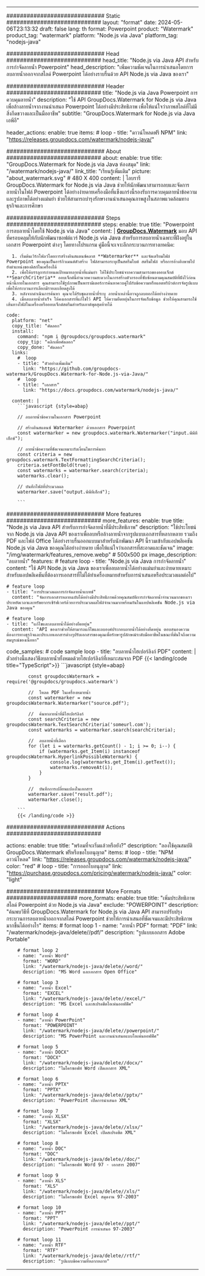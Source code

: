 
---
############################# Static ############################
layout: "format"
date:  2024-05-06T23:13:32
draft: false
lang: th
format: Powerpoint
product: "Watermark"
product_tag: "watermark"
platform: "Node.js via Java"
platform_tag: "nodejs-java"

############################# Head ############################
head_title: "Node.js via Java API สำหรับการกำจัดลายน้ำ Powerpoint"
head_description: "เพิ่มความชัดเจนในการนำเสนอโดยการลบลายน้ำออกจากสไลด์ Powerpoint ได้อย่างราบรื่นด้วย API Node.js via Java ของเรา"

############################# Header ############################
title: "Node.js via Java Powerpoint การควบคุมลายน้ำ" 
description: "ใช้ API GroupDocs.Watermark for Node.js via Java เพื่อล้างลายน้ำจากงานนำเสนอ Powerpoint ได้อย่างมีประสิทธิภาพ เพื่อให้แน่ใจว่าภาพสไลด์ที่ไม่มีสิ่งกีดขวางและเป็นมืออาชีพ"
subtitle: "GroupDocs.Watermark for Node.js via Java เอพีอี" 

header_actions:
  enable: true
  items:
    #  loop
    - title: "ดาวน์โหลดฟรี NPM"
      link: "https://releases.groupdocs.com/watermark/nodejs-java/"
      
############################# About ############################
about:
    enable: true
    title: "GroupDocs.Watermark for Node.js via Java ห้องสมุด"
    link: "/watermark/nodejs-java/"
    link_title: "เรียนรู้เพิ่มเติม"
    picture: "about_watermark.svg" # 480 X 400
    content: |
       ไลบรารี GroupDocs.Watermark for Node.js via Java ช่วยให้นักพัฒนาสามารถลบและจัดการลายน้ำในไฟล์ Powerpoint ได้อย่างง่ายดายเครื่องมือที่แข็งแกร่งนี้รองรับการควบคุมลายน้ำข้อความและรูปภาพได้อย่างแม่นยำ ช่วยให้สามารถบำรุงรักษางานนำเสนอคุณภาพสูงในสภาพแวดล้อมทางธุรกิจและการศึกษา

############################# Steps ############################
steps:
    enable: true
    title: "Powerpoint การลบลายน้ำโดยใช้ Node.js via Java"
    content: |
      **[GroupDocs.Watermark](https://products.groupdocs.com/watermark/nodejs-java/)** มอบ API ที่ครอบคลุมให้กับนักพัฒนาซอฟต์แวร์ Node.js via Java สำหรับการลบลายน้ำเฉพาะที่ฝังอยู่ในเอกสาร Powerpoint ต่างๆ โดยทางโปรแกรม คู่มือนี้จะเจาะลึกกระบวนการทางเทคนิค:
      
      1. เริ่มต้นเวิร์กโฟลว์โดยการสร้างอินสแตนซ์คลาส **Watermarker** และจัดเตรียมไฟล์ Powerpoint ของคุณเป็นอาร์กิวเมนต์ตัวสร้าง ไฟล์สามารถระบุเป็นสตรีมไบต์ สตรีมไฟล์ หรือการอ้างอิงพาธไปยังตำแหน่งของดิสก์ในเครื่องได้
      2. เพื่อให้บรรลุการกำหนดเป้าหมายลายน้ำที่แม่นยำ ให้ใช้ประโยชน์จากความสามารถของออบเจ็กต์ **SearchCriteria** ออบเจ็กต์นี้อำนวยความสะดวกในการสร้างตัวกรองที่ซับซ้อนตามคุณสมบัติที่ฝังไว้ก่อนหน้านี้ภายในเอกสาร คุณสามารถใช้รูปภาพเป็นพารามิเตอร์การค้นหาควบคู่ไปกับข้อความหรือแอตทริบิวต์การจัดรูปแบบเพื่อให้กระบวนการเลือกมีรายละเอียดสูงได้
      3. หลังจากดำเนินการค้นหา คุณจะได้รับชุดลายน้ำที่ระบุ ลายน้ำเหล่านี้อาจถูกลบออกได้อย่างง่ายดาย
      4. เมื่อลบลายน้ำสำเร็จ ให้คงเอกสารที่แก้ไขไว้ API ให้ความยืดหยุ่นในการจัดเก็บข้อมูล ช่วยให้คุณสามารถใช้เส้นทางไฟล์ในเครื่องหรือออบเจ็กต์สตรีมสำหรับเอาต์พุตสุดท้ายได้
   
    code:
      platform: "net"
      copy_title: "คัดลอก"
      install:
        command: "npm i @groupdocs/groupdocs.watermark"
        copy_tip: "คลิกเพื่อคัดลอก"
        copy_done: "คัดลอก"
      links:
        #  loop
        - title: "ตัวอย่างเพิ่มเติม"
          link: "https://github.com/groupdocs-watermark/GroupDocs.Watermark-for-Node.js-via-Java/"
        #  loop
        - title: "เอกสาร"
          link: "https://docs.groupdocs.com/watermark/nodejs-java/"
          
      content: |
        ```javascript {style=abap}

        // ลบลายน้ำข้อความในเอกสาร Powerpoint

        // สร้างอินสแตนซ์ Watermarker ด้วยเอกสาร Powerpoint
        const watermarker = new groupdocs.watermark.Watermarker("input.พีพีทีเอ็กซ์");
        
        // ลายน้ำข้อความที่ชัดเจนเหมาะกับเงื่อนไขการค้นหา
        const criteria = new groupdocs.watermark.TextFormattingSearchCriteria();
        criteria.setFontBold(true);
        const watermarks = watermarker.search(criteria);
        watermarks.clear();

        // บันทึกไฟล์ที่ประมวลผล
        watermarker.save("output.พีพีทีเอ็กซ์");
        
        ```            

############################# More features ############################
more_features:
  enable: true
  title: "Node.js via Java API สำหรับการกำจัดลายน้ำที่มีประสิทธิภาพ"
  description: "ใช้ประโยชน์จาก Node.js via Java API ของเราเพื่อลบหรือล้างลายน้ำจากรูปแบบเอกสารที่หลากหลาย รวมถึง PDF และไฟล์ Office ได้อย่างราบรื่นออกแบบมาสำหรับนักพัฒนา API นี้รวมเข้ากับแอปพลิเคชัน Node.js via Java ของคุณได้อย่างง่ายดาย เพื่อให้แน่ใจว่าเอกสารที่สะอาดและชัดเจน"
  image: "/img/watermark/features_remove.webp" # 500x500 px
  image_description: "ลบลายน้ำ"
  features:
    # feature loop
    - title: "Node.js via Java การกำจัดลายน้ำ"
      content: "ใช้ API Node.js via Java ของเราเพื่อลบลายน้ำได้อย่างแม่นยำและง่ายดายเหมาะสำหรับแอปพลิเคชันที่ต้องการเอกสารที่ไม่ได้ทำเครื่องหมายสำหรับการนำเสนอหรือประมวลผลต่อไป"

    # feature loop
    - title: "การประมวลผลการกำจัดลายน้ำแบทช์"
      content: "จัดการเอกสารหลายฉบับได้อย่างมีประสิทธิภาพด้วยคุณสมบัติการกำจัดลายน้ำจำนวนมากของเราประหยัดเวลาและทรัพยากรเซิร์ฟเวอร์ด้วยการประมวลผลไฟล์จำนวนมากพร้อมกันในแอปพลิเคชัน Node.js via Java ของคุณ"

    # feature loop
    - title: "แก้ไขและลบลายน้ำได้อย่างยืดหยุ่น"
      content: "API ของเราช่วยให้สามารถแก้ไขและลบองค์ประกอบลายน้ำได้อย่างยืดหยุ่น ตอบสนองความต้องการทางธุรกิจและประเภทเอกสารต่างๆปรับเอกสารของคุณเพื่อรักษารูปลักษณ์ระดับมืออาชีพในขณะที่มั่นใจถึงความสมบูรณ์ของเนื้อหา"
      
  code_samples:
    # code sample loop
    - title: "ลบลายน้ำไฮเปอร์ลิงก์ PDF"
      content: |
        ตัวอย่างนี้แสดงวิธีลบลายน้ำทั้งหมดด้วยไฮเปอร์ลิงก์ที่เหมาะสมจาก PDF
        {{< landing/code title="TypeScript">}}
        ```javascript {style=abap}
        
            const groupdocsWatermark = require('@groupdocs/groupdocs.watermark')

            //  โหลด PDF ในเครื่องหมายน้ำ
            const watermarker = new groupdocsWatermark.Watermarker("source.pdf");

            //  ค้นหาลายน้ำที่มีไฮเปอร์ลิงก์
            const searchCriteria = new groupdocsWatermark.TextSearchCriteria('someurl.com');
            const watermarks = watermarker.search(searchCriteria);
  
            //  ลบลายน้ำที่เลือก
            for (let i = watermarks.getCount() - 1; i >= 0; i--) {
                if (watermarks.get_Item(i) instanceof groupdocsWatermark.HyperlinkPossibleWatermark) {
                    console.log(watermarks.get_Item(i).getText());
                    watermarks.removeAt(i);
                }
            }

            //  บันทึกการเปลี่ยนแปลงในเอกสาร
            watermarker.save("result.pdf");
            watermarker.close();

        ```
        {{< /landing/code >}}


############################# Actions ############################

actions:
  enable: true
  title: "พร้อมที่จะเริ่มแล้วหรือยัง?"
  description: "ลองใช้คุณสมบัติ GroupDocs.Watermark ฟรีหรือขอใบอนุญาต"
  items:
    #  loop
    - title: "NPM ดาวน์โหลด"
      link: "https://releases.groupdocs.com/watermark/nodejs-java/"
      color: "red"
        #  loop
    - title: "การออกใบอนุญาต"
      link: "https://purchase.groupdocs.com/pricing/watermark/nodejs-java/"
      color: "light"


############################# More Formats #####################
more_formats:
    enable: true
    title: "เพิ่มประสิทธิภาพสไลด์ Powerpoint ด้วย Node.js via Java"
    exclude: "POWERPOINT"
    description: "ค้นพบวิธีที่ GroupDocs.Watermark for Node.js via Java API สามารถปรับปรุงกระบวนการลบลายน้ำออกจากสไลด์ Powerpoint ช่วยให้การนำเสนอที่ชัดเจนและมีประสิทธิภาพมากขึ้นได้อย่างไร"
    items: 
        # format loop 1
        - name: "ลายน้ำ PDF"
          format: "PDF"
          link: "/watermark/nodejs-java/delete//pdf/"
          description: "รูปแบบเอกสาร Adobe Portable"

        # format loop 2
        - name: "ลายน้ำ Word"
          format: "WORD"
          link: "/watermark/nodejs-java/delete//word/"
          description: "MS Word และเอกสาร Open Office"
          
        # format loop 3
        - name: "ลายน้ำ Excel"
          format: "EXCEL"
          link: "/watermark/nodejs-java/delete//excel/"
          description: "MS Excel และสเปรดชีตโอเพ่นออฟฟิศ"

        # format loop 4
        - name: "ลายน้ำ PowerPoint"
          format: "POWERPOINT"
          link: "/watermark/nodejs-java/delete//powerpoint/"
          description: "MS PowerPoint และงานนำเสนอแบบโอเพ่นออฟฟิศ"

        # format loop 5
        - name: "ลายน้ำ DOCX"
          format: "DOCX"
          link: "/watermark/nodejs-java/delete//docx/"
          description: "ไมโครซอฟท์ Word เปิดเอกสาร XML"
          
        # format loop 6
        - name: "ลายน้ำ PPTX"
          format: "PPTX"
          link: "/watermark/nodejs-java/delete//pptx/"
          description: "PowerPoint เปิดการนำเสนอ XML"
          
        # format loop 7
        - name: "ลายน้ำ XLSX"
          format: "XLSX"
          link: "/watermark/nodejs-java/delete//xlsx/"
          description: "ไมโครซอฟท์ Excel เปิดสเปรดชีต XML"

        # format loop 8
        - name: "ลายน้ำ DOC"
          format: "DOC"
          link: "/watermark/nodejs-java/delete//doc/"
          description: "ไมโครซอฟท์ Word 97 - เอกสาร 2007"

        # format loop 9
        - name: "ลายน้ำ XLS"
          format: "XLS"
          link: "/watermark/nodejs-java/delete//xls/"
          description: "ไมโครซอฟท์ Excel สมุดงาน 97-2003"

        # format loop 10
        - name: "ลายน้ำ PPT"
          format: "PPT"
          link: "/watermark/nodejs-java/delete//ppt/"
          description: "PowerPoint การนำเสนอ 97-2003"

        # format loop 11
        - name: "ลายน้ำ RTF"
          format: "RTF"
          link: "/watermark/nodejs-java/delete//rtf/"
          description: "รูปแบบข้อความที่หลากหลาย"

---